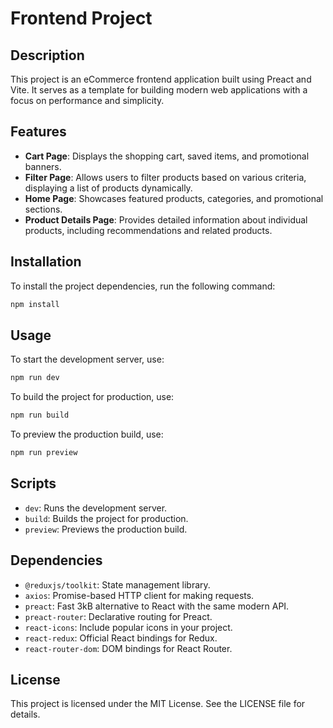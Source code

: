 # Frontend Project

## Description
This project is an eCommerce frontend application built using Preact and Vite. It serves as a template for building modern web applications with a focus on performance and simplicity.

## Features
- **Cart Page**: Displays the shopping cart, saved items, and promotional banners.
- **Filter Page**: Allows users to filter products based on various criteria, displaying a list of products dynamically.
- **Home Page**: Showcases featured products, categories, and promotional sections.
- **Product Details Page**: Provides detailed information about individual products, including recommendations and related products.

## Installation
To install the project dependencies, run the following command:
```bash
npm install
```

## Usage
To start the development server, use:
```bash
npm run dev
```
To build the project for production, use:
```bash
npm run build
```
To preview the production build, use:
```bash
npm run preview
```

## Scripts
- `dev`: Runs the development server.
- `build`: Builds the project for production.
- `preview`: Previews the production build.

## Dependencies
- `@reduxjs/toolkit`: State management library.
- `axios`: Promise-based HTTP client for making requests.
- `preact`: Fast 3kB alternative to React with the same modern API.
- `preact-router`: Declarative routing for Preact.
- `react-icons`: Include popular icons in your project.
- `react-redux`: Official React bindings for Redux.
- `react-router-dom`: DOM bindings for React Router.

## License
This project is licensed under the MIT License. See the LICENSE file for details.
